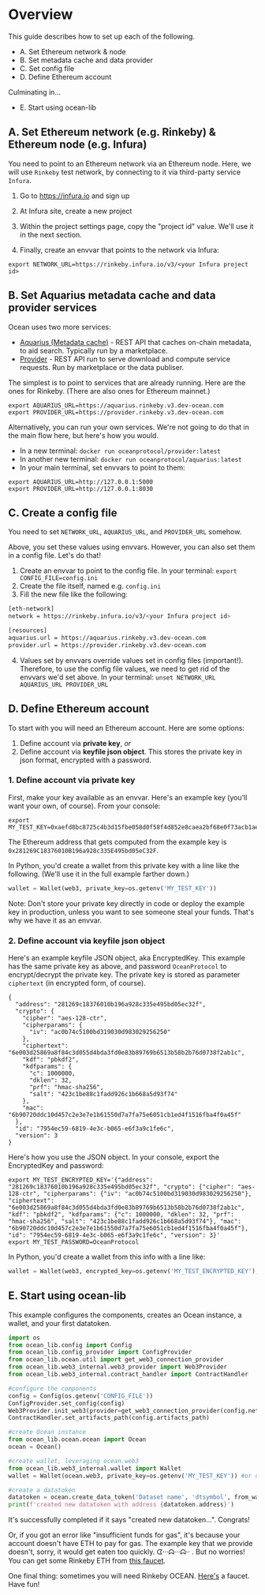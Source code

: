 # Overview

This guide describes how to set up each of the following.

* A. Set Ethereum network & node
* B. Set metadata cache and data provider
* C. Set config file
* D. Define Ethereum account

Culminating in...

* E. Start using ocean-lib

## A. Set Ethereum network (e.g. Rinkeby) & Ethereum node (e.g. Infura)

You need to point to an Ethereum network via an Ethereum node. Here, we will use `Rinkeby` test network, by connecting to it via third-party service `Infura`.

1. Go to https://infura.io and sign up 

2. At Infura site, create a new project

3. Within the project settings page, copy the "project id" value. We'll use it in the next section.

4. Finally, create an envvar that points to the network via Infura: 
```console
export NETWORK_URL=https://rinkeby.infura.io/v3/<your Infura project id>
```

## B. Set Aquarius metadata cache and data provider services

Ocean uses two more services:
* [Aquarius (Metadata cache)](https://github.com/oceanprotocol/aquarius) - REST API that caches on-chain metadata, to aid search. Typically run by a marketplace.
* [Provider](https://github.com/oceanprotocol/provider) - REST API run to serve download and compute service requests. Run by marketplace or the data publiser.

The simplest is to point to services that are already running. Here are the ones for Rinkeby. (There are also ones for Ethereum mainnet.)

```console
export AQUARIUS_URL=https://aquarius.rinkeby.v3.dev-ocean.com
export PROVIDER_URL=https://provider.rinkeby.v3.dev-ocean.com
```

Alternatively, you can run your own services. We're not going to do that in the main flow here, but here's how you would.

* In a new terminal: `docker run oceanprotocol/provider:latest`
* In another new terminal: `docker run oceanprotocol/aquarius:latest`
* In your main terminal, set envvars to point to them:
```console
export AQUARIUS_URL=http://127.0.0.1:5000
export PROVIDER_URL=http://127.0.0.1:8030
```

## C. Create a config file

You need to set `NETWORK_URL`, `AQUARIUS_URL`, and `PROVIDER_URL` somehow. 

Above, you set these values using envvars. However, you can also set them in a config file. Let's do that!

1. Create an envvar to point to the config file. In your terminal: `export CONFIG_FILE=config.ini`
1. Create the file itself, named e.g. `config.ini`
3. Fill the new file like the following:

```bash
[eth-network]
network = https://rinkeby.infura.io/v3/<your Infura project id>

[resources]
aquarius.url = https://aquarius.rinkeby.v3.dev-ocean.com
provider.url = https://provider.rinkeby.v3.dev-ocean.com
```

4. Values set by envvars override values set in config files (important!). Therefore, to use the config file values, we need to get rid of the envvars we'd set above. In your terminal: ```unset NETWORK_URL AQUARIUS_URL PROVIDER_URL```

## D. Define Ethereum account

To start with you will need an Ethereum account. Here are some options:
1. Define account via **private key**, *or*
2. Define account via **keyfile json object**. This stores the private key in json format, encrypted with a password.

### 1. Define account via private key

First, make your key available as an envvar. Here's an example key (you'll want your own, of course). From your console:

```console
export MY_TEST_KEY=0xaefd8bc8725c4b3d15fbe058d0f58f4d852e8caea2bf68e0f73acb1aeec19baa
```

The Ethereum address that gets computed from the example key is `0x281269C18376010B196a928c335E495bd05eC32F`.

In Python, you'd create a wallet from this private key with a line like the following. (We'll use it in the full example farther down.)

```python
wallet = Wallet(web3, private_key=os.getenv('MY_TEST_KEY'))
```

Note: Don't store your private key directly in code or deploy the example key in production, unless you want to see someone steal your funds. That's why we have it as an envvar.

### 2. Define account via **keyfile json object**

Here's an example keyfile JSON object, aka EncryptedKey. This example has the same private key as above, and password `OceanProtocol` to encrypt/decrypt the private key. The private key is stored as parameter `ciphertext` (in encrypted form, of course).

```
{
  "address": "281269c18376010b196a928c335e495bd05ec32f",
  "crypto": {
    "cipher": "aes-128-ctr",
    "cipherparams": {
      "iv": "ac0b74c5100bd319030d983029256250"
    },
    "ciphertext": "6e003d25869a8f84c3d055d4bda3fd0e83b89769b6513b58b2b76d0738f2ab1c",
    "kdf": "pbkdf2",
    "kdfparams": {
      "c": 1000000,
      "dklen": 32,
      "prf": "hmac-sha256",
      "salt": "423c1be88c1fadd926c1b668a5d93f74"
    },
    "mac": "6b90720ddc10d457c2e3e7e1b61550d7a7fa75e6051cb1ed4f1516fba4f0a45f"
  },
  "id": "7954ec59-6819-4e3c-b065-e6f3a9c1fe6c",
  "version": 3
}
```

Here's how you use the JSON object. In your console, export the EncryptedKey and password:

```console
export MY_TEST_ENCRYPTED_KEY='{"address": "281269c18376010b196a928c335e495bd05ec32f", "crypto": {"cipher": "aes-128-ctr", "cipherparams": {"iv": "ac0b74c5100bd319030d983029256250"}, "ciphertext": "6e003d25869a8f84c3d055d4bda3fd0e83b89769b6513b58b2b76d0738f2ab1c", "kdf": "pbkdf2", "kdfparams": {"c": 1000000, "dklen": 32, "prf": "hmac-sha256", "salt": "423c1be88c1fadd926c1b668a5d93f74"}, "mac": "6b90720ddc10d457c2e3e7e1b61550d7a7fa75e6051cb1ed4f1516fba4f0a45f"}, "id": "7954ec59-6819-4e3c-b065-e6f3a9c1fe6c", "version": 3}'
export MY_TEST_PASSWORD=OceanProtocol
```

In Python, you'd create a wallet from this info with a line like:
```python
wallet = Wallet(web3, encrypted_key=os.getenv('MY_TEST_ENCRYPTED_KEY'), password=os.getenv('MY_TEST_PASSWORD'))
```

## E. Start using ocean-lib

This example configures the components, creates an Ocean instance, a wallet, and your first datatoken. 

```python
import os
from ocean_lib.config import Config
from ocean_lib.config_provider import ConfigProvider
from ocean_lib.ocean.util import get_web3_connection_provider
from ocean_lib.web3_internal.web3_provider import Web3Provider
from ocean_lib.web3_internal.contract_handler import ContractHandler

#configure the components
config = Config(os.getenv('CONFIG_FILE'))
ConfigProvider.set_config(config)
Web3Provider.init_web3(provider=get_web3_connection_provider(config.network_url))
ContractHandler.set_artifacts_path(config.artifacts_path)

#create Ocean instance
from ocean_lib.ocean.ocean import Ocean
ocean = Ocean()

#create wallet, leveraging ocean.web3
from ocean_lib.web3_internal.wallet import Wallet
wallet = Wallet(ocean.web3, private_key=os.getenv('MY_TEST_KEY')) #or use keyfile approach

#create a datatoken
datatoken = ocean.create_data_token('Dataset name', 'dtsymbol', from_wallet=wallet)
print(f'created new datatoken with address {datatoken.address}')
``` 

It's successfully completed if it says "created new datatoken...". Congrats!

Or, if you got an error like "insufficient funds for gas", it's because your account doesn't have ETH to pay for gas. The example key that we provide doesn't, sorry, it would get eaten too quickly. ᗧ···ᗣ···ᗣ·· . But no worries! You can get some Rinkeby ETH from [this faucet](https://faucet.rinkeby.io/). 

One final thing: sometimes you will need Rinkeby OCEAN. [Here's](https://faucet.rinkeby.oceanprotocol.com/) a faucet. Have fun!
